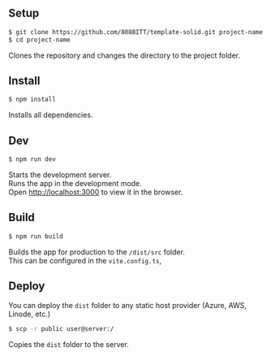 ## Setup 
```bash
$ git clone https://github.com/808BITT/template-solid.git project-name
$ cd project-name
```
Clones the repository and changes the directory to the project folder.<br>

## Install
```bash
$ npm install 
```
Installs all dependencies.<br>

## Dev
```bash
$ npm run dev
```
Starts the development server.<br>
Runs the app in the development mode.<br>
Open [http://localhost:3000](http://localhost:3000) to view it in the browser.


## Build
```bash
$ npm run build
```
Builds the app for production to the `/dist/src` folder.<br>
This can be configured in the `vite.config.ts`,<br>


## Deploy
You can deploy the `dist` folder to any static host provider (Azure, AWS, Linode, etc.)
<br>
```bash
$ scp -r public user@server:/
```
Copies the `dist` folder to the server.<br>
